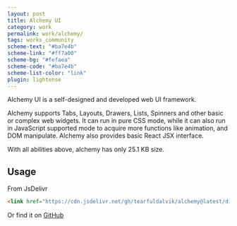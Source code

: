 ```yaml
---
layout: post
title: Alchemy UI
category: work
permalink: work/alchemy/
tags: works_community
scheme-text: "#ba7e4b"
scheme-link: "#ff7a00"
scheme-bg: "#fefaea"
scheme-code: "#ba7e4b"
scheme-list-color: "link"
plugin: lightense
---
```


Alchemy UI is a self-designed and developed web UI framework. 

Alchemy supports Tabs, Layouts, Drawers, Lists, Spinners and other basic or complex web widgets. It can run in pure CSS mode, while it can also run in JavaScript supported mode to acquire more functions like animation, and DOM manipulate. Alchemy also provides basic React JSX interface.

With all abilities above, alchemy has only 25.1 KB size.

## Usage
From JsDelivr
```html
<link href="https://cdn.jsdelivr.net/gh/tearfuldalvik/alchemy@latest/dist/alchemy.min.css" rel="stylesheet">
```

Or find it on [GitHub](https://github.com/tearfulDalvik/Alchemy)
